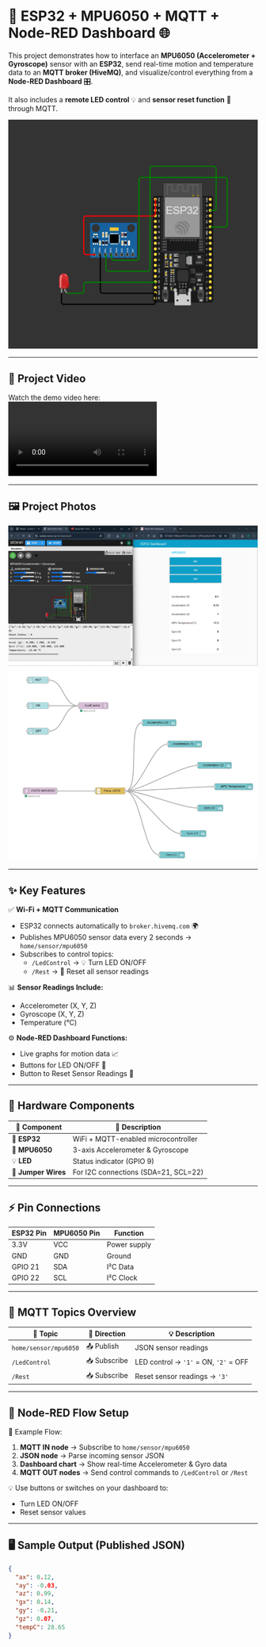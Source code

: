# 📡 ESP32 + MPU6050 + MQTT + Node-RED Dashboard 🌐

This project demonstrates how to interface an **MPU6050 (Accelerometer + Gyroscope)** sensor with an **ESP32**, send real-time motion and temperature data to an **MQTT broker (HiveMQ)**, and visualize/control everything from a **Node-RED Dashboard** 🎛️.

It also includes a **remote LED control** 💡 and **sensor reset function** 🔄 through MQTT.

![ESP32 MQTT MPU6050](photo.png)

---

## 🎥 Project Video

Watch the demo video here:  
![Watch Video](video2.mp4)

---

## 🖼️ Project Photos

![Photo 1](photo1.png)  
![Photo 2](photo2.png)  

---

## ✨ Key Features

✅ **Wi-Fi + MQTT Communication**  
- ESP32 connects automatically to `broker.hivemq.com` 🌍  
- Publishes MPU6050 sensor data every 2 seconds → `home/sensor/mpu6050`  
- Subscribes to control topics:
  - `/LedControl` → 💡 Turn LED ON/OFF  
  - `/Rest` → 🔁 Reset all sensor readings  

📊 **Sensor Readings Include:**
- Accelerometer (X, Y, Z)
- Gyroscope (X, Y, Z)
- Temperature (°C)

⚙️ **Node-RED Dashboard Functions:**
- Live graphs for motion data 📈  
- Buttons for LED ON/OFF 🔘  
- Button to Reset Sensor Readings 🔄  

---

## 🧠 Hardware Components

| 🧩 Component | 📝 Description |
|--------------|----------------|
| 🧠 **ESP32** | WiFi + MQTT-enabled microcontroller |
| 🎯 **MPU6050** | 3-axis Accelerometer & Gyroscope |
| 💡 **LED** | Status indicator (GPIO 9) |
| 🔌 **Jumper Wires** | For I2C connections (SDA=21, SCL=22) |

---

## ⚡ Pin Connections

| ESP32 Pin | MPU6050 Pin | Function |
|------------|-------------|-----------|
| 3.3V | VCC | Power supply |
| GND | GND | Ground |
| GPIO 21 | SDA | I²C Data |
| GPIO 22 | SCL | I²C Clock |

---

## 💬 MQTT Topics Overview

| 🧵 Topic | 🔁 Direction | 💡 Description |
|----------|---------------|----------------|
| `home/sensor/mpu6050` | 📤 Publish | JSON sensor readings |
| `/LedControl` | 📥 Subscribe | LED control → `'1'` = ON, `'2'` = OFF |
| `/Rest` | 📥 Subscribe | Reset sensor readings → `'3'` |

---

## 🧩 Node-RED Flow Setup

🧱 Example Flow:
1. **MQTT IN node** → Subscribe to `home/sensor/mpu6050`  
2. **JSON node** → Parse incoming sensor JSON  
3. **Dashboard chart** → Show real-time Accelerometer & Gyro data  
4. **MQTT OUT nodes** → Send control commands to `/LedControl` or `/Rest`  

💡 Use buttons or switches on your dashboard to:
- Turn LED ON/OFF  
- Reset sensor values  

---

## 🖥️ Sample Output (Published JSON)

```json
{
  "ax": 0.12,
  "ay": -0.03,
  "az": 0.99,
  "gx": 0.14,
  "gy": -0.21,
  "gz": 0.07,
  "tempC": 28.65
}
